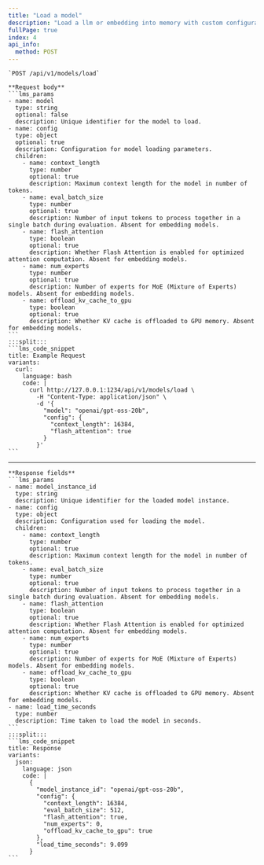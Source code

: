 ```yaml
---
title: "Load a model"
description: "Load a llm or embedding into memory with custom configuration for inference"
fullPage: true
index: 4
api_info:
  method: POST
---
```

````lms_hstack
`POST /api/v1/models/load`

**Request body**
```lms_params
- name: model
  type: string
  optional: false
  description: Unique identifier for the model to load.
- name: config
  type: object
  optional: true
  description: Configuration for model loading parameters.
  children:
    - name: context_length
      type: number
      optional: true
      description: Maximum context length for the model in number of tokens.
    - name: eval_batch_size
      type: number
      optional: true
      description: Number of input tokens to process together in a single batch during evaluation. Absent for embedding models.
    - name: flash_attention
      type: boolean
      optional: true
      description: Whether Flash Attention is enabled for optimized attention computation. Absent for embedding models.
    - name: num_experts
      type: number
      optional: true
      description: Number of experts for MoE (Mixture of Experts) models. Absent for embedding models.
    - name: offload_kv_cache_to_gpu
      type: boolean
      optional: true
      description: Whether KV cache is offloaded to GPU memory. Absent for embedding models.
```
:::split:::
```lms_code_snippet
title: Example Request
variants:
  curl:
    language: bash
    code: |
      curl http://127.0.0.1:1234/api/v1/models/load \
        -H "Content-Type: application/json" \
        -d '{
          "model": "openai/gpt-oss-20b",
          "config": {
            "context_length": 16384,
            "flash_attention": true
          }
        }'
```
````

---

````lms_hstack
**Response fields**
```lms_params
- name: model_instance_id
  type: string
  description: Unique identifier for the loaded model instance.
- name: config
  type: object
  description: Configuration used for loading the model.
  children:
    - name: context_length
      type: number
      optional: true
      description: Maximum context length for the model in number of tokens.
    - name: eval_batch_size
      type: number
      optional: true
      description: Number of input tokens to process together in a single batch during evaluation. Absent for embedding models.
    - name: flash_attention
      type: boolean
      optional: true
      description: Whether Flash Attention is enabled for optimized attention computation. Absent for embedding models.
    - name: num_experts
      type: number
      optional: true
      description: Number of experts for MoE (Mixture of Experts) models. Absent for embedding models.
    - name: offload_kv_cache_to_gpu
      type: boolean
      optional: true
      description: Whether KV cache is offloaded to GPU memory. Absent for embedding models.
- name: load_time_seconds
  type: number
  description: Time taken to load the model in seconds.
```
:::split:::
```lms_code_snippet
title: Response
variants:
  json:
    language: json
    code: |
      {
        "model_instance_id": "openai/gpt-oss-20b",
        "config": {
          "context_length": 16384,
          "eval_batch_size": 512,
          "flash_attention": true,
          "num_experts": 0,
          "offload_kv_cache_to_gpu": true
        },
        "load_time_seconds": 9.099
      }
```
````
